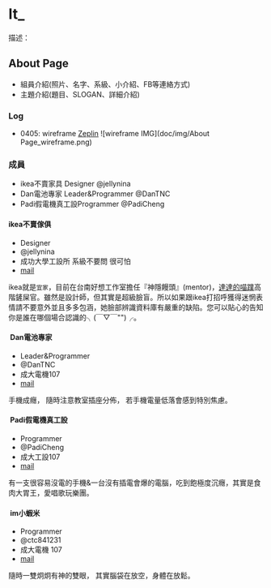 # It_

描述：

## About Page

- 組員介紹(照片、名字、系級、小介紹、FB等連絡方式)
- 主題介紹(題目、SLOGAN、詳細介紹)

### Log
- 0405: wireframe [Zeplin](https://zpl.io/vjfQP)
![wireframe IMG](doc/img/About Page_wireframe.png)

### 成員

- ikea不賣家具 Designer @jellynina
- Dan電池專家 Leader&Programmer @DanTNC
- Padi假電機真工設Programmer @PadiCheng
#### ikea不賣傢俱

* Designer
* @jellynina
* 成功大學工設所 系級不要問 很可怕
* [mail](jellynina@gmail.com)

ikea就是`宜家`，目前在台南好想工作室擔任『神隱饅頭』(mentor)，[達達的喵蹼](https://www.facebook.com/kittenspaws/?pnref=lhc)高階鏟屎官。雖然是設計師，但其實是超級臉盲。所以如果跟ikea打招呼獲得迷惘表情請不要意外並且多多包涵，她臉部辨識資料庫有嚴重的缺陷。您可以貼心的告知你是誰在哪個場合認識的╮(￣▽￣"")╭。
####  Dan電池專家

* Leader&Programmer
* @DanTNC
* 成大電機107
* [mail](fad11204@yahoo.com.tw)

手機成癮， 隨時注意教室插座分佈， 若手機電量低落會感到特別焦慮。
####  Padi假電機真工設

* Programmer
* @PadiCheng
* 成大工設107
* [mail](padi850227@gmail.com)

有一支很容易沒電的手機&一台沒有插電會爆的電腦，吃到飽極度沉癮，其實是食肉大胃王，愛唱歌玩樂團。
####  im小蝦米

* Programmer
* @ctc841231
* 成大電機 107
* [mail](e24032112@yahoo.com.tw)

隨時一雙炯炯有神的雙眼， 其實腦袋在放空，身體在放鬆。
